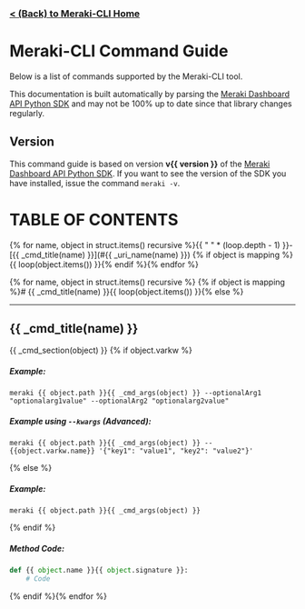 ###  [< (Back) to Meraki-CLI Home](https://github.com/PackeTsar/meraki-cli/)


# Meraki-CLI Command Guide

Below is a list of commands supported by the Meraki-CLI tool.

This documentation is built automatically by parsing the [Meraki Dashboard API Python SDK](https://github.com/meraki/dashboard-api-python) and may not be 100% up to date since that library changes regularly.


## Version

This command guide is based on version **v{{ version }}** of the [Meraki Dashboard API Python SDK](https://github.com/meraki/dashboard-api-python). If you want to see the version of the SDK you have installed, issue the command `meraki -v`.


# TABLE OF CONTENTS
{% for name, object in struct.items() recursive %}{{ "    " * (loop.depth - 1) }}- [{{ _cmd_title(name) }}](#{{ _uri_name(name) }})
{% if object is mapping %}{{ loop(object.items()) }}{% endif %}{% endfor %}

{% for name, object in struct.items() recursive %}
{% if object is mapping %}# {{ _cmd_title(name) }}{{ loop(object.items()) }}{% else %}

----------------------------------------
## {{ _cmd_title(name) }}
{{ _cmd_section(object) }}
{% if object.varkw %}
##### Example:
```
meraki {{ object.path }}{{ _cmd_args(object) }} --optionalArg1 "optionalarg1value" --optionalArg2 "optionalarg2value"
````

##### Example using `--kwargs` (Advanced):
```
meraki {{ object.path }}{{ _cmd_args(object) }} --{{object.varkw.name}} '{"key1": "value1", "key2": "value2"}'
````
{% else %}
##### Example:
```
meraki {{ object.path }}{{ _cmd_args(object) }}
````
{% endif %}
##### Method Code:
```python
def {{ object.name }}{{ object.signature }}:
    # Code
````
{% endif %}{% endfor %}
